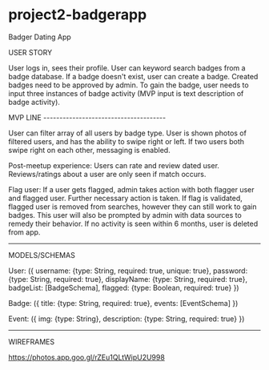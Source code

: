# project2-badgerapp
Badger Dating App

USER STORY

User logs in, sees their profile. User can keyword search badges from a badge database. If a badge doesn't exist, user can create a badge. Created badges need to be approved by admin. To gain the badge, user needs to input three instances of badge activity (MVP input is text description of badge activity). 


MVP LINE --------------------------------------


User can filter array of all users by badge type. User is shown photos of filtered users, and has the ability to swipe right or left. If two users both swipe right on each other, messaging is enabled.

Post-meetup experience: Users can rate and review dated user. Reviews/ratings about a user are only seen if match occurs.

Flag user: If a user gets flagged, admin takes action with both flagger user and flagged user. Further necessary action is taken. If flag is validated, flagged user is removed from searches, however they can still work to gain badges. This user will also be prompted by admin with data sources to remedy their behavior. If no activity is seen within 6 months, user is deleted from app.


--------------------------------------------------

MODELS/SCHEMAS

User: ({
    username: {type: String, required: true, unique: true},
    password: {type: String, required: true},
    displayName: {type: String, required: true},
    badgeList: [BadgeSchema],
    flagged: {type: Boolean, required: true}
})

Badge: ({
    title: {type: String, required: true},
    events: [EventSchema]
})

Event: ({
    img: {type: String},
    description: {type: String, required: true}
})

----------------------------------------------------

WIREFRAMES

https://photos.app.goo.gl/rZEu1QLtWipU2U998